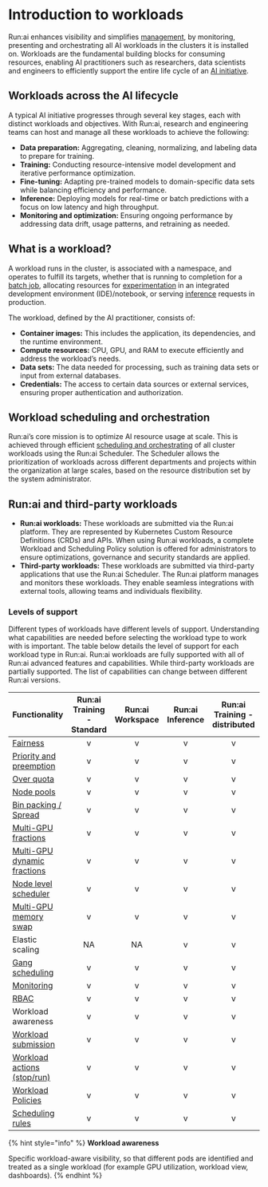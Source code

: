 # Introduction to workloads

Run:ai enhances visibility and simplifies [management](../../saas/docs/overviews/managing-workloads.md), by monitoring, presenting and orchestrating all AI workloads in the clusters it is installed on. Workloads are the fundamental building blocks for consuming resources, enabling AI practitioners such as researchers, data scientists and engineers to efficiently support the entire life cycle of an [AI initiative](../../saas/platform-admin/aiinitiatives/overview.md).

## Workloads across the AI lifecycle

A typical AI initiative progresses through several key stages, each with distinct workloads and objectives. With Run:ai, research and engineering teams can host and manage all these workloads to achieve the following:

* **Data preparation:** Aggregating, cleaning, normalizing, and labeling data to prepare for training.
* **Training:** Conducting resource-intensive model development and iterative performance optimization.
* **Fine-tuning:** Adapting pre-trained models to domain-specific data sets while balancing efficiency and performance.
* **Inference:** Deploying models for real-time or batch predictions with a focus on low latency and high throughput.
* **Monitoring and optimization:** Ensuring ongoing performance by addressing data drift, usage patterns, and retraining as needed.

## What is a workload?

A workload runs in the cluster, is associated with a namespace, and operates to fulfill its targets, whether that is running to completion for a [batch job](workload-types.md#training-scaling-resources-for-model-development), allocating resources for [experimentation](workload-types.md#workspaces-the-experimentation-phase) in an integrated development environment (IDE)/notebook, or serving [inference](workload-types.md#inference-deploying-and-serving-models) requests in production.

The workload, defined by the AI practitioner, consists of:

* **Container images:** This includes the application, its dependencies, and the runtime environment.
* **Compute resources:** CPU, GPU, and RAM to execute efficiently and address the workload’s needs.
* **Data sets:** The data needed for processing, such as training data sets or input from external databases.
* **Credentials:** The access to certain data sources or external services, ensuring proper authentication and authorization.

## Workload scheduling and orchestration

Run:ai’s core mission is to optimize AI resource usage at scale. This is achieved through efficient [scheduling and orchestrating](../../saas/Researcher/scheduling/the-runai-scheduler.md) of all cluster workloads using the Run:ai Scheduler. The Scheduler allows the prioritization of workloads across different departments and projects within the organization at large scales, based on the resource distribution set by the system administrator.

## Run:ai and third-party workloads

* **Run:ai workloads:** These workloads are submitted via the Run:ai platform. They are represented by Kubernetes Custom Resource Definitions (CRDs) and APIs. When using Run:ai workloads, a complete Workload and Scheduling Policy solution is offered for administrators to ensure optimizations, governance and security standards are applied.
* **Third-party workloads:** These workloads are submitted via third-party applications that use the Run:ai Scheduler. The Run:ai platform manages and monitors these workloads. They enable seamless integrations with external tools, allowing teams and individuals flexibility.

### Levels of support

Different types of workloads have different levels of support. Understanding what capabilities are needed before selecting the workload type to work with is important. The table below details the level of support for each workload type in Run:ai. Run:ai workloads are fully supported with all of Run:ai advanced features and capabilities. While third-party workloads are partially supported. The list of capabilities can change between different Run:ai versions.

| Functionality                                                                                                                                                | Run:ai Training - Standard | Run:ai Workspace | Run:ai Inference | Run:ai Training - distributed | Third-party workloads |
| ------------------------------------------------------------------------------------------------------------------------------------------------------------ | :------------------------: | :--------------: | :--------------: | :---------------------------: | --------------------- |
| [Fairness](../scheduling-and-resource-optimization/scheduling/runai-scheduler-concepts-and-principles.md#fairness-fair-resource-distribution)                |              v             |         v        |         v        |               v               | v                     |
| [Priority and preemption](../scheduling-and-resource-optimization/scheduling/runai-scheduler-concepts-and-principles.md#priority-and-preemption)             |              v             |         v        |         v        |               v               | v                     |
| [Over quota](../scheduling-and-resource-optimization/scheduling/runai-scheduler-concepts-and-principles.md#over-quota)                                       |              v             |         v        |         v        |               v               | v                     |
| [Node pools](../manage-ai-initiatives/managing-your-resources/node-pools.md)                                                                                 |              v             |         v        |         v        |               v               | v                     |
| [Bin packing / Spread](../scheduling-and-resource-optimization/scheduling/runai-scheduler-concepts-and-principles.md#placement-strategy-bin-pack-and-spread) |              v             |         v        |         v        |               v               | v                     |
| [Multi-GPU fractions](../scheduling-and-resource-optimization/resource-optimization/gpu-fractions.md)                                                        |              v             |         v        |         v        |               v               | v                     |
| [Multi-GPU dynamic fractions](../scheduling-and-resource-optimization/resource-optimization/dynamic-gpu-fractions.md)                                        |              v             |         v        |         v        |               v               | v                     |
| [Node level scheduler](../scheduling-and-resource-optimization/resource-optimization/node-level-scheduler.md)                                                |              v             |         v        |         v        |               v               | v                     |
| [Multi-GPU memory swap](../scheduling-and-resource-optimization/resource-optimization/gpu-memory-swap.md)                                                    |              v             |         v        |         v        |               v               | v                     |
| Elastic scaling                                                                                                                                              |             NA             |        NA        |         v        |               v               | v                     |
| [Gang scheduling](../scheduling-and-resource-optimization/scheduling/runai-scheduler-concepts-and-principles.md#gang-scheduling)                             |              v             |         v        |         v        |               v               | v                     |
| [Monitoring](../infrastructure-procedures/runai-system-monitoring.md)                                                                                        |              v             |         v        |         v        |               v               | v                     |
| [RBAC](../../saas/authentication-and-authorization/authentication-and-authorization.md#role-based-access-control-rbac-in-run-ai)                             |              v             |         v        |         v        |               v               |                       |
| Workload awareness                                                                                                                                           |              v             |         v        |         v        |               v               |                       |
| [Workload submission](workloads.md)                                                                                                                          |              v             |         v        |         v        |               v               |                       |
| [Workload actions (stop/run)](workloads.md)                                                                                                                  |              v             |         v        |         v        |               v               |                       |
| [Workload Policies](../policies/workload-policies.md)                                                                                                        |              v             |         v        |         v        |               v               |                       |
| [Scheduling rules](../policies/scheduling-rules.md)                                                                                                          |              v             |         v        |         v        |               v               |                       |

{% hint style="info" %}
**Workload awareness**

Specific workload-aware visibility, so that different pods are identified and treated as a single workload (for example GPU utilization, workload view, dashboards).
{% endhint %}
